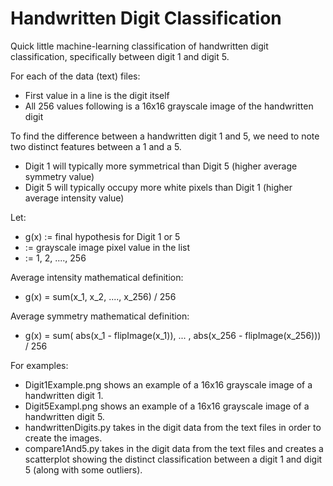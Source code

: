 # Handwritten Digit Classification

Quick little machine-learning classification of handwritten digit classification,
specifically between digit 1 and digit 5. 

For each of the data (text) files: 
- First value in a line is the digit itself 
- All 256 values following is a 16x16 grayscale image of the handwritten digit

To find the difference between a handwritten digit 1 and 5, we need to note two distinct features
between a 1 and a 5.

- Digit 1 will typically more symmetrical than Digit 5 (higher average symmetry value)
- Digit 5 will typically occupy more white pixels than Digit 1 (higher average intensity value)

Let: 
- g(x) := final hypothesis for Digit 1 or 5 
- := grayscale image pixel value in the list 
- := 1, 2, ...., 256

Average intensity mathematical definition: 
- g(x) = sum(x_1, x_2, ...., x_256) / 256 

Average symmetry mathematical definition: 
- g(x) = sum( abs(x_1 - flipImage(x_1)), ... , abs(x_256 - flipImage(x_256))) / 256
    
For examples:
- Digit1Example.png shows an example of a 16x16 grayscale image of a handwritten digit 1.
- Digit5Exampl.png shows an example of a 16x16 grayscale image of a handwritten digit 5. 
- handwrittenDigits.py takes in the digit data from the text files in order to create the images.
- compare1And5.py takes in the digit data from the text files and creates a scatterplot showing the distinct 
classification between a digit 1 and digit 5 (along with some outliers).